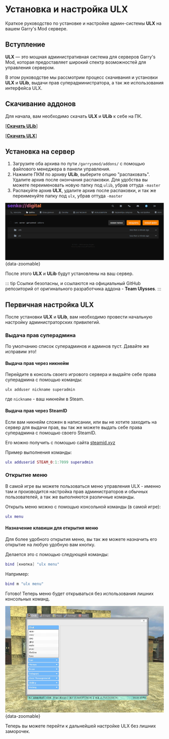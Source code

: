 <script setup>
import gmodLogo from '/components/gmodLogo.vue';
</script>

# <gmodLogo>Установка и настройка ULX</gmodLogo>

Краткое руководство по установке и настройке админ-системы **ULX** на вашем Garry's Mod сервере.

## Вступление

**ULX** — это мощная административная система для серверов Garry's Mod, которая предоставляет широкий спектр возможностей для управления сервером.

В этом руководстве мы рассмотрим процесс скачивания и установки **ULX** и **ULib**, выдачи прав суперадминистратора, а так же использования интерфейса ULX.

## Скачивание аддонов

Для начала, вам необходимо скачать **ULX** и **ULib** к себе на ПК.

[**[Скачать ULib](https://github.com/TeamUlysses/ulib/archive/refs/heads/master.zip)**]

[**[Скачать ULX](https://github.com/TeamUlysses/ulx/archive/refs/heads/master.zip)**]

## Установка на сервер

1. Загрузите оба архива по пути `/garrysmod/addons/` с помощью файлового менеджера в панели управления.
2. Нажмите ПКМ по архиву **ULib**, выберите опцию "распаковать". Удалите архив после окончания распаковки. Для удобства вы можете переименовать новую папку под `ulib`, убрав оттуда `-master`
3. Распакуйте архив **ULX**, удалите архив после распаковки, и так же переименуйте папку под `ulx`, убрав оттуда `-master`

![ulx installed](/images/games/gmod/ulx-installed.png){data-zoomable}

После этого **ULX** и **ULib** будут установлены на ваш сервер.

::: tip
Ссылки безопасны, и ссылаются на официальный GitHub репозиторий от оригинального разработчика аддона - **Team Ulysses**.
:::

## Первичная настройка ULX

После установки **ULX** и **ULib**, вам необходимо провести начальную настройку администраторских привилегий.

### Выдача прав суперадмина

По умолчанию список суперадминов и админов пуст. Давайте же исправим это!

#### Выдача прав через никнейм

Перейдите в консоль своего игрового сервера и выдайте себе права суперадмина с помощью команды:

```
ulx adduser nickname superadmin
```

где `nickname` - ваш никнейм в Steam.

#### Выдача прав через SteamID

Если вам никнейм сложен в написании, или вы не хотите заходить на сервер для выдачи прав, вы так же можете выдать себе права суперадмина с помощью своего SteamID.

Его можно получить с помощью сайта [steamid.xyz](https://steamid.xyz/)

Пример выполнения команды:

```lua
ulx adduserid STEAM_0:1:7099 superadmin
```

### Открытие меню

В самой игре вы можете пользоваться меню управления ULX - именно там и производится настройка прав администраторов и обычных пользователей, а так же выполняются различные команды.

Открыть меню можно с помощью консольной команды (в самой игре):

```lua
ulx menu
```

#### Назначение клавиши для открытия меню

Для более удобного открытия меню, вы так же можете назначить его открытие на любую удобную вам кнопку.

Делается это с помощью следующей команды:

```lua
bind [кнопка] "ulx menu"
```

Например:

```lua
bind m "ulx menu"
```

Готово! Теперь меню будет открываться без использования лишних консольных команд.

![ulx open](/images/games/gmod/ulx-open.jpg){data-zoomable}

Теперь вы можете перейти к дальнейшей настройке ULX без лишних заморочек.
